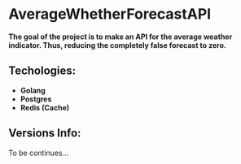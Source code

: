 # AverageWhetherForecastAPI
**The goal of the project is to make an API for the average weather indicator. Thus, reducing the completely false forecast to zero.**

## Techologies:
- **Golang**
- **Postgres**
- **Redis (Cache)**

## Versions Info:
To be continues...
